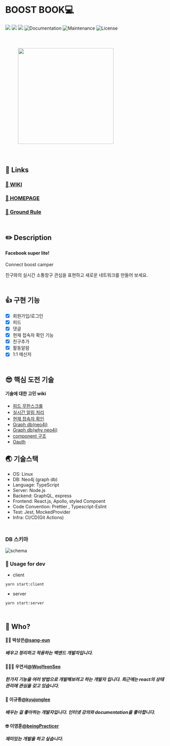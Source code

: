 # BOOST BOOK💻

<p>
  <img src="https://img.shields.io/badge/version-0.0.1-pink.svg" />
  <img src="https://img.shields.io/badge/nodejs-12.13.1-blue.svg" />
  <img src="https://img.shields.io/badge/neo4j-3.5-black.svg" />
  <img alt="Documentation" src="https://img.shields.io/badge/documentation-none-red.svg" target="_blank" />
  <img alt="Maintenance" src="https://img.shields.io/badge/Maintained-maybe-green.svg" />
  <img alt="License" src="https://img.shields.io/badge/License-MIT-d.svg" />
</p>

<div style="padding: 40px">
<img src="https://i.imgur.com/oWWRTiw.png" width="300"/>
</div>

## :wave: Links

### [📃 WIKI](https://github.com/connect-foundation/2019-17/wiki)

### [🎲 HOMEPAGE](https://boostbook.shop)

### [🧱 Ground Rule](https://github.com/connect-foundation/2019-17/wiki/GROUND-RULE)

<div style="width:500px;height:10px"></div>

## ✏️ Description

#### Facebook super lite!

Connect boost camper

친구와의 실시간 소통창구
관심을 표현하고 새로운 네트워크를 만들어 보세요.

<div style="width:500px;height:10px"></div>

## 👍 구현 기능

- [x] 회원가입/로그인
- [x] 피드
- [x] 댓글
- [x] 현재 접속자 확인 기능
- [x] 친구추가
- [x] 활동알람
- [x] 1:1 메신저

<div style="width:500px;height:10px"></div>

## 😎 핵심 도전 기술

#### 기술에 대한 고민 wiki

- [피드 무한스크롤](https://github.com/connect-foundation/2019-17/wiki/3%EC%A3%BC%EC%B0%A8%EA%B8%B0%EC%88%A0%EA%B3%B5%EC%9C%A0)
- [실시간 알림 처리](https://github.com/connect-foundation/2019-17/wiki/Feed-Alarm-flow)
- [현재 접속자 확인](https://github.com/connect-foundation/2019-17/wiki/Feed-Alarm-flow)
- [Graph db(neo4j)](https://github.com/connect-foundation/2019-17/wiki/2%EC%A3%BC%EC%B0%A8-%EA%B8%B0%EC%88%A0%EA%B3%B5%EC%9C%A0---graphdb)
- [Graph db(why neo4j)](https://github.com/connect-foundation/2019-17/wiki/neo4j%EB%A5%BC-%EC%84%A0%ED%83%9D%ED%95%9C-%EC%9D%B4%EC%9C%A0)
- [component 구조](https://github.com/connect-foundation/2019-17/wiki/11-20-%ED%94%84%EB%A1%A0%ED%8A%B8-%ED%8F%B4%EB%8D%94%EA%B5%AC%EC%A1%B0-%ED%9A%8C%EC%9D%98)
- [Oauth](https://github.com/connect-foundation/2019-17/wiki/4%EC%A3%BC%EC%B0%A8%EA%B8%B0%EC%88%A0%EA%B3%B5%EC%9C%A0)
## 🌏 기술스택

- OS: Linux
- DB: Neo4j (graph db)
- Language: TypeScript
- Server: Node.js
- Backend: GraphQL, express
- Frontend: React.js, Apollo, styled Compoent
- Code Convention: Prettier , Typescript-Eslint
- Test: Jest, MockedProvider
- Infra: CI/CD(Git Actions)

<div style="width:500px;height:10px"></div>

### DB 스키마

![schema](https://i.imgur.com/CAIsosI.png)

### 📘 Usage for dev

- client

```
yarn start:client
```

- server

```
yarn start:server
```

<div style="width:500px;height:10px"></div>

## 🤔 Who?

#### 🙍‍♀️ 박상은[@sang-eun](https://github.com/sang-eun)

##### 배우고 정리하고 적용하는 백엔드 개발자입니다.

#### 👩🏻‍🍳 우연서[@WooYeonSeo](https://github.com/WooYeonSeo)

##### 한가지 기능을 여러 방법으로 개발해보려고 하는 개발자 입니다. 최근에는 react의 상태관리에 관심을 갖고 있습니다.

#### 🤗 이규종[@kyujonglee](https://github.com/kyujonglee)

##### 배우는 걸 좋아하는 개발자입니다. 인터넷 강의와 documentation을 좋아합니다.

#### 🤓 이영훈[@beingPracticer](https://github.com/beingPracticer)

##### 재미있는 개발을 하고 싶습니다.
